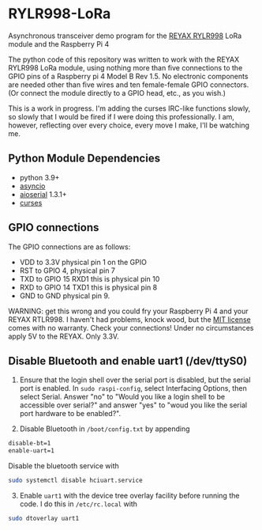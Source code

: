 # RYLR998-LoRa

Asynchronous transceiver demo program for the [REYAX RYLR998](https://reyax.com/products/rylr998/) LoRa module and the Raspberry Pi 4


The python code of this repository was written to work with the REYAX RYLR998 LoRa module, using nothing more than five connections to the GPIO pins of a Raspberry pi 4 Model B Rev 1.5. No electronic components are needed other than five wires and ten female-female GPIO connectors. (Or connect the module directly to a GPIO head, etc., as you wish.)

This is a work in progress. I'm adding the curses IRC-like functions slowly, so slowly that I would be fired if I were doing this professionally. I am, however, reflecting over every choice, every move I make, I'll be watching me.

## Python Module Dependencies

* python 3.9+
* [asyncio](https://pypi.org/project/asyncio/)
* [aioserial](https://pypi.org/project/aioserial/) 1.3.1+
* [curses](https://docs.python.org/3/library/curses.html) 



## GPIO connections

The GPIO connections are as follows:

* VDD to 3.3V physical pin 1 on the GPIO
* RST to GPIO 4, physical pin 7
* TXD to GPIO 15 RXD1 this is physical pin 10
* RXD to GPIO 14 TXD1 this is physical pin 8
* GND to GND physical pin 9.

WARNING: get this wrong and you could fry your Raspberry Pi 4 and your REYAX RTLR998. I haven't had problems, knock wood, but the [MIT license](https://github.com/flengyel/RYLR998-LoRa/blob/main/LICENSE) comes with no warranty. Check your connections! Under no circumstances apply 5V to the REYAX. Only 3.3V. 

## Disable Bluetooth and enable uart1 (/dev/ttyS0)


1. Ensure that the login shell over the serial port is disabled, but the serial port is enabled. In `sudo raspi-config`, select Interfacing Options, then select Serial. Answer "no" to "Would you like a login shell to be accessible over serial?" and answer "yes"  to "woud you like the serial port hardware to be enabled?".

2. Disable Bluetooth in ```/boot/config.txt``` by appending 
```bash
disable-bt=1
enable-uart=1 
```
Disable the bluetooth service with 
```bash
sudo systemctl disable hciuart.service
```

3. Enable `uart1` with the device tree overlay facility before running the code. I do this in `/etc/rc.local` with 

```bash
sudo dtoverlay uart1
```

